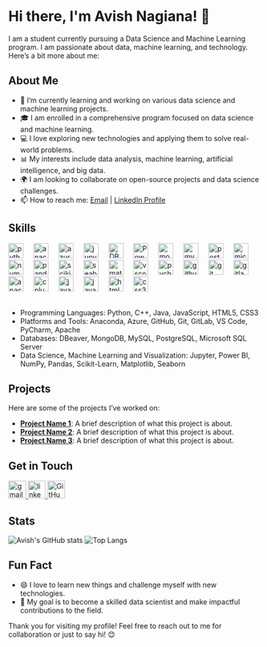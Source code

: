 # Hi there, I'm Avish Nagiana! 👋

I am a student currently pursuing a Data Science and Machine Learning program. I am passionate about data, machine learning, and technology. Here’s a bit more about me:

## About Me

- 🌱 I’m currently learning and working on various data science and machine learning projects.<br>
- 🎓 I am enrolled in a comprehensive program focused on data science and machine learning.<br>
- 💻 I love exploring new technologies and applying them to solve real-world problems.<br>
- 📊 My interests include data analysis, machine learning, artificial intelligence, and big data.<br>
- 🌍 I am looking to collaborate on open-source projects and data science challenges.<br>
- 📫 How to reach me: [Email](avishnagiana.gmail.com) | [LinkedIn Profile](https://github.com/Avish-Nagiana)

## Skills

<div align="left">
  <img src="https://cdn.jsdelivr.net/gh/devicons/devicon/icons/python/python-original.svg" height="30" alt="python logo"  />
  <img width="12" />
  <img src="https://cdn.jsdelivr.net/gh/devicons/devicon/icons/anaconda/anaconda-original.svg" height="30" alt="anaconda logo"  />
  <img width="12" />
  <img src="https://cdn.jsdelivr.net/gh/devicons/devicon/icons/azure/azure-original.svg" height="30" alt="azure logo"  />
  <img width="12" />
  <img src="https://cdn.jsdelivr.net/gh/devicons/devicon/icons/jupyter/jupyter-original-wordmark.svg" height="30" alt="jupyter logo"  />
  <img width="12" />
  <img src="https://cdn.jsdelivr.net/gh/devicons/devicon/icons/dbeaver/dbeaver-original.svg" height="30" alt="DBeaver logo" />
  <img width="12" />
  <img src="https://www.vectorlogo.zone/logos/microsoft_powerbi/microsoft_powerbi-icon.svg" height="30" alt="Power BI logo" />
  <img width="12" />
  <img src="https://cdn.jsdelivr.net/gh/devicons/devicon/icons/mongodb/mongodb-plain-wordmark.svg" height="30" alt="mongodb logo"  />
  <img width="12" />
  <img src="https://cdn.jsdelivr.net/gh/devicons/devicon/icons/mysql/mysql-original.svg" height="30" alt="mysql logo"  />
  <img width="12" />
  <img src="https://cdn.jsdelivr.net/gh/devicons/devicon/icons/postgresql/postgresql-original.svg" height="30" alt="postgresql logo"  />
  <img width="12" />
  <img src="https://cdn.jsdelivr.net/gh/devicons/devicon/icons/microsoftsqlserver/microsoftsqlserver-plain.svg" height="30" alt="microsoftsqlserver logo"  />
  <img width="12" />
  <img src="https://cdn.jsdelivr.net/gh/devicons/devicon/icons/numpy/numpy-original.svg" height="30" alt="numpy logo"  />
  <img width="12" />
  <img src="https://cdn.jsdelivr.net/gh/devicons/devicon/icons/pandas/pandas-original.svg" height="30" alt="pandas logo"  />
  <img width="12" />
  <img src="https://upload.wikimedia.org/wikipedia/commons/0/05/Scikit_learn_logo_small.svg" height="30" alt="scikit-learn logo" />
  <img width="12" />
  <img src="https://seaborn.pydata.org/_static/logo-wide-lightbg.svg" height="30" alt="seaborn logo" />
  <img width="12" />
  <img src="https://matplotlib.org/_static/images/logo2.svg" height="30" alt="matplotlib logo" />
  <img width="12" />
  <img src="https://cdn.jsdelivr.net/gh/devicons/devicon/icons/vscode/vscode-original.svg" height="30" alt="vscode logo"  />
  <img width="12" />
  <img src="https://cdn.jsdelivr.net/gh/devicons/devicon/icons/pycharm/pycharm-original.svg" height="30" alt="pycharm logo"  />
  <img width="12" />
  <img src="https://cdn.jsdelivr.net/gh/devicons/devicon/icons/github/github-original.svg" height="30" alt="github logo"  />
  <img width="12" />
  <img src="https://cdn.jsdelivr.net/gh/devicons/devicon/icons/git/git-original.svg" height="30" alt="git logo"  />
  <img width="12" />
  <img src="https://cdn.jsdelivr.net/gh/devicons/devicon/icons/gitlab/gitlab-original.svg" height="30" alt="gitlab logo"  />
  <img width="12" />
  <img src="https://cdn.jsdelivr.net/gh/devicons/devicon/icons/apache/apache-original.svg" height="30" alt="apache logo"  />
  <img width="12" />
  <img src="https://cdn.jsdelivr.net/gh/devicons/devicon/icons/cplusplus/cplusplus-original.svg" height="30" alt="cplusplus logo"  />
  <img width="12" />
  <img src="https://cdn.jsdelivr.net/gh/devicons/devicon/icons/java/java-original.svg" height="30" alt="java logo"  />
  <img width="12" />
  <img src="https://cdn.jsdelivr.net/gh/devicons/devicon/icons/javascript/javascript-original.svg" height="30" alt="javascript logo"  />
  <img width="12" />
  <img src="https://cdn.jsdelivr.net/gh/devicons/devicon/icons/html5/html5-original.svg" height="30" alt="html5 logo"  />
  <img width="12" />
  <img src="https://cdn.jsdelivr.net/gh/devicons/devicon/icons/css3/css3-original.svg" height="30" alt="css3 logo"  />
</div>

<br>

- Programming Languages: Python, C++, Java, JavaScript, HTML5, CSS3
- Platforms and Tools: Anaconda, Azure, GitHub, Git, GitLab, VS Code, PyCharm, Apache
- Databases: DBeaver, MongoDB, MySQL, PostgreSQL, Microsoft SQL Server
- Data Science, Machine Learning and Visualization: Jupyter, Power BI, NumPy, Pandas, Scikit-Learn, Matplotlib, Seaborn

## Projects

Here are some of the projects I’ve worked on:

- **[Project Name 1](link-to-project)**: A brief description of what this project is about.
- **[Project Name 2](link-to-project)**: A brief description of what this project is about.
- **[Project Name 3](link-to-project)**: A brief description of what this project is about.

## Get in Touch

<div align="left">
  <a href="mailto:avishnagiana@gmail.com" target="_blank">
    <img src="https://img.shields.io/static/v1?message=Gmail&logo=gmail&label=&color=D14836&logoColor=white&labelColor=&style=for-the-badge" height="35" alt="gmail logo"  />
  </a>
  <a href="https://www.linkedin.com/in/avish-nagiana-9ba44b2b8" target="_blank">
    <img src="https://img.shields.io/static/v1?message=LinkedIn&logo=linkedin&label=&color=0077B5&logoColor=white&labelColor=&style=for-the-badge" height="35" alt="linkedin logo"  />
  </a>
  <a href="https://github.com/Avish-Nagiana" target="_blank">
  <img src="https://img.shields.io/static/v1?message=GitHub&logo=github&label=&color=181717&logoColor=white&labelColor=&style=for-the-badge" height="35" alt="GitHub logo" />
</a>

</div>

## Stats

![Avish's GitHub stats](https://github-readme-stats.vercel.app/api?username=Avish-Nagiana&show_icons=True&theme=transparent)
![Top Langs](https://github-readme-stats.vercel.app/api/top-langs/?username=Avish-Nagiana&langs_count=8)

## Fun Fact

- 😄 I love to learn new things and challenge myself with new technologies.
- 🎯 My goal is to become a skilled data scientist and make impactful contributions to the field.

Thank you for visiting my profile! Feel free to reach out to me for collaboration or just to say hi! 😊
